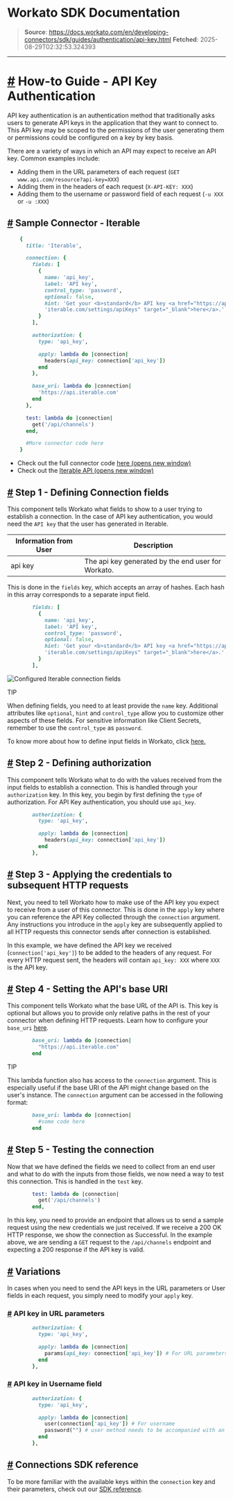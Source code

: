 # Workato SDK Documentation

> **Source**: https://docs.workato.com/en/developing-connectors/sdk/guides/authentication/api-key.html
> **Fetched**: 2025-08-29T02:32:53.324393

---

# [#](<#how-to-guide-api-key-authentication>) How-to Guide - API Key Authentication

API key authentication is an authentication method that traditionally asks users to generate API keys in the application that they want to connect to. This API key may be scoped to the permissions of the user generating them or permissions could be configured on a key by key basis.

There are a variety of ways in which an API may expect to receive an API key. Common examples include:

  * Adding them in the URL parameters of each request (`GET www.api.com/resource?api-key=XXX`)
  * Adding them in the headers of each request (`X-API-KEY: XXX`)
  * Adding them to the username or password field of each request (`-u XXX` or `-u :XXX`)

## [#](<#sample-connector-iterable>) Sample Connector - Iterable
```ruby
    {
      title: 'Iterable',

      connection: {
        fields: [
          {
            name: 'api_key',
            label: 'API key',
            control_type: 'password',
            optional: false,
            hint: 'Get your <b>standard</b> API key <a href="https://app.' \
            'iterable.com/settings/apiKeys" target="_blank">here</a>.'
          }
        ],

        authorization: {
          type: 'api_key',

          apply: lambda do |connection|
            headers(api_key: connection['api_key'])
          end
        },

        base_uri: lambda do |connection|
          'https://api.iterable.com'
        end
      },

      test: lambda do |connection|
        get('/api/channels')
      end,

      #More connector code here
    }
```

  * Check out the full connector code [here (opens new window)](<https://github.com/workato/custom_connector_docs/blob/master/custom_connectors/api_key_auth/iterable.rb>)
  * Check out the [Iterable API (opens new window)](<https://api.iterable.com/api/docs>)

## [#](<#step-1-defining-connection-fields>) Step 1 - Defining Connection fields

This component tells Workato what fields to show to a user trying to establish a connection. In the case of API key authentication, you would need the `API key` that the user has generated in Iterable.

Information from User | Description  
---|---  
api key | The api key generated by the end user for Workato.  

This is done in the `fields` key, which accepts an array of hashes. Each hash in this array corresponds to a separate input field.
```ruby
        fields: [
          {
            name: 'api_key',
            label: 'API key',
            control_type: 'password',
            optional: false,
            hint: 'Get your <b>standard</b> API key <a href="https://app.' \
            'iterable.com/settings/apiKeys" target="_blank">here</a>.'
          }
        ],
```

![Configured Iterable connection fields](/assets/img/iterable_conn.92a71bd4.png)

TIP

When defining fields, you need to at least provide the `name` key. Additional attributes like `optional`, `hint` and `control_type` allow you to customize other aspects of these fields. For sensitive information like Client Secrets, remember to use the `control_type` as `password`.

To know more about how to define input fields in Workato, click [here.](</developing-connectors/sdk/sdk-reference/connection.html#fields>)

## [#](<#step-2-defining-authorization>) Step 2 - Defining authorization

This component tells Workato what to do with the values received from the input fields to establish a connection. This is handled through your `authorization` key. In this key, you begin by first defining the `type` of authorization. For API Key authentication, you should use `api_key`.
```ruby
        authorization: {
          type: 'api_key',

          apply: lambda do |connection|
            headers(api_key: connection['api_key'])
          end
        },
```

## [#](<#step-3-applying-the-credentials-to-subsequent-http-requests>) Step 3 - Applying the credentials to subsequent HTTP requests

Next, you need to tell Workato how to make use of the API key you expect to receive from a user of this connector. This is done in the `apply` key where you can reference the API Key collected through the `connection` argument. Any instructions you introduce in the `apply` key are subsequently applied to all HTTP requests this connector sends after connection is established.

In this example, we have defined the API key we received (`connection['api_key']`) to be added to the headers of any request. For every HTTP request sent, the headers will contain `api_key: XXX` where `XXX` is the API key.

## [#](<#step-4-setting-the-api-s-base-uri>) Step 4 - Setting the API's base URI

This component tells Workato what the base URL of the API is. This key is optional but allows you to provide only relative paths in the rest of your connector when defining HTTP requests. Learn how to configure your `base_uri` [here](</developing-connectors/sdk/sdk-reference/connection.html#base-uri>).
```ruby
        base_uri: lambda do |connection|
          "https://api.iterable.com"
        end
```

TIP

This lambda function also has access to the `connection` argument. This is especially useful if the base URI of the API might change based on the user's instance. The `connection` argument can be accessed in the following format:
```ruby
        base_uri: lambda do |connection|
          #some code here
        end
```

## [#](<#step-5-testing-the-connection>) Step 5 - Testing the connection

Now that we have defined the fields we need to collect from an end user and what to do with the inputs from those fields, we now need a way to test this connection. This is handled in the `test` key.
```ruby
        test: lambda do |connection|
          get('/api/channels')
        end,
```

In this key, you need to provide an endpoint that allows us to send a sample request using the new credentials we just received. If we receive a 200 OK HTTP response, we show the connection as Successful. In the example above, we are sending a `GET` request to the `/api/channels` endpoint and expecting a 200 response if the API key is valid.

## [#](<#variations>) Variations

In cases when you need to send the API keys in the URL parameters or User fields in each request, you simply need to modify your `apply` key.

### [#](<#api-key-in-url-parameters>) API key in URL parameters
```ruby
        authorization: {
          type: 'api_key',

          apply: lambda do |connection|
            params(api_key: connection['api_key']) # For URL parameters
          end
        },
```

### [#](<#api-key-in-username-field>) API key in Username field
```ruby
        authorization: {
          type: 'api_key',

          apply: lambda do |connection|
            user(connection['api_key']) # For username
            password("") # user method needs to be accompanied with an empty password declaration.
          end
        },
```

## [#](<#connections-sdk-reference>) Connections SDK reference

To be more familiar with the available keys within the `connection` key and their parameters, check out our [SDK reference](</developing-connectors/sdk/sdk-reference/connection.html>).
